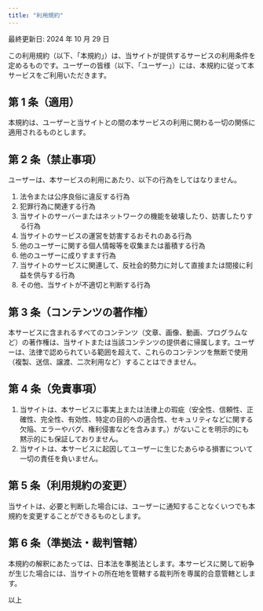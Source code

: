 ```yaml
---
title: "利用規約"
---
```


最終更新日: 2024 年 10 月 29 日

この利用規約（以下、「本規約」）は、当サイトが提供するサービスの利用条件を定めるものです。ユーザーの皆様（以下、「ユーザー」）には、本規約に従って本サービスをご利用いただきます。

## 第 1 条（適用）

本規約は、ユーザーと当サイトとの間の本サービスの利用に関わる一切の関係に適用されるものとします。

## 第 2 条（禁止事項）

ユーザーは、本サービスの利用にあたり、以下の行為をしてはなりません。

1. 法令または公序良俗に違反する行為
2. 犯罪行為に関連する行為
3. 当サイトのサーバーまたはネットワークの機能を破壊したり、妨害したりする行為
4. 当サイトのサービスの運営を妨害するおそれのある行為
5. 他のユーザーに関する個人情報等を収集または蓄積する行為
6. 他のユーザーに成りすます行為
7. 当サイトのサービスに関連して、反社会的勢力に対して直接または間接に利益を供与する行為
8. その他、当サイトが不適切と判断する行為

## 第 3 条（コンテンツの著作権）

本サービスに含まれるすべてのコンテンツ（文章、画像、動画、プログラムなど）の著作権は、当サイトまたは当該コンテンツの提供者に帰属します。ユーザーは、法律で認められている範囲を超えて、これらのコンテンツを無断で使用（複製、送信、譲渡、二次利用など）することはできません。

## 第 4 条（免責事項）

1. 当サイトは、本サービスに事実上または法律上の瑕疵（安全性、信頼性、正確性、完全性、有効性、特定の目的への適合性、セキュリティなどに関する欠陥、エラーやバグ、権利侵害などを含みます。）がないことを明示的にも黙示的にも保証しておりません。
2. 当サイトは、本サービスに起因してユーザーに生じたあらゆる損害について一切の責任を負いません。

## 第 5 条（利用規約の変更）

当サイトは、必要と判断した場合には、ユーザーに通知することなくいつでも本規約を変更することができるものとします。

## 第 6 条（準拠法・裁判管轄）

本規約の解釈にあたっては、日本法を準拠法とします。本サービスに関して紛争が生じた場合には、当サイトの所在地を管轄する裁判所を専属的合意管轄とします。

以上
